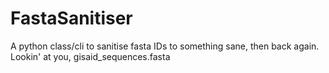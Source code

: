 # FastaSanitiser
A python class/cli to sanitise fasta IDs to something sane, then back again. Lookin' at you, gisaid_sequences.fasta
